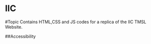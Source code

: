 # IIC

#Topic
Contains HTML,CSS and JS codes for a replica of the IIC TMSL Website.

##Accessibility
